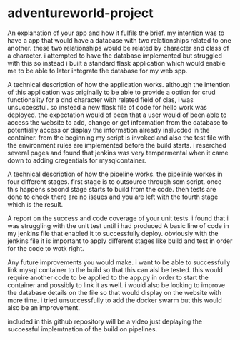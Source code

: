 # adventureworld-project
An explanation of your app and how it fulfils the brief.
my intention was to have a app that would have a database with two relationships related to one another. 
these two relationships would be related by character and class of a character.
i attempted to have the database implemented but struggled with this so instead i built a standard flask application 
which would enable me to be able to later integrate the database for my web spp.

A technical description of how the application works.
although the intention of this application was originally to be able to provide a option for crud functionality 
for a dnd character with related field of clas, i was unsuccessful. so instead a new flask file of code for hello work was deployed. 
the expectation would of been that a user would of been able to access the website to add, change or get information from the database 
to potentially access or display the information already inslucded in the container. from the beginning my script is invoked and also 
the test file with the environment rules are implemented before the build starts. i reserched several pages and found that jenkins was very tempermental
when it came down to adding cregentials for mysqlcontainer. 

A technical description of how the pipeline works.
the pipelinie workes in four different stages. first stage is to outsource through scm script. once this happens second stage starts to build from the code. 
then tests are done to check there are no issues and you are left with the fourth stage which is the result. 

A report on the success and code coverage of your unit tests.
i found that i was struggling with the unit test until i had produced A basic line of code in my jenkins file that enabled it to 
successfully deploy. obviously with the jenkins file it is important to apply different stages like build and test in order for the code to wotk 
right. 

Any future improvements you would make.
i want to be able to successfully link mysql container to the build so that this can alsl be tested. this would require another code 
to be applied to the app.py in order to start the container and possibly to link it as well. i would also be looking to improve the database 
details on the file so that would display on the website with more time. i tried unsuccessfully to add the docker swarm but this would also be 
an improvement. 

included in this github repository will be a video just deplaying the successful implemtnation of the build on pipelines. 
